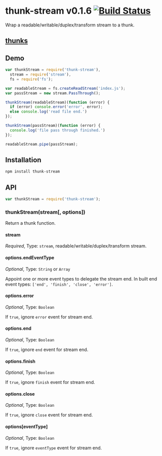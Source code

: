 thunk-stream v0.1.6 [![Build Status](https://travis-ci.org/thunks/thunk-stream.svg)](https://travis-ci.org/thunks/thunk-stream)
====
Wrap a readable/writable/duplex/transform stream to a thunk.

## [thunks](https://github.com/thunks/thunks)

## Demo

```js
var thunkStream = require('thunk-stream'),
  stream = require('stream'),
  fs = require('fs');

var readableStream = fs.createReadStream('index.js');
var passStream = new stream.PassThrough();

thunkStream(readableStream)(function (error) {
  if (error) console.error('error', error);
  else console.log('read file end.')
});

thunkStream(passStream)(function (error) {
  console.log('file pass through finished.')
});

readableStream.pipe(passStream);
```

## Installation

```bash
npm install thunk-stream
```

## API

```js
var thunkStream = require('thunk-stream');
```

### thunkStream(stream[, options])

Return a thunk function.

#### stream

*Required*, Type: `stream`, readable/writable/duplex/transform stream.

#### options.endEventType

*Optional*, Type: `String` or `Array`

Appoint one or more event types to delegate the stream end. In built end event types: `['end', 'finish', 'close', 'error']`.

#### options.error

*Optional*, Type: `Boolean`

If `true`, ignore `error` event for stream end.

#### options.end

*Optional*, Type: `Boolean`

If `true`, ignore `end` event for stream end.

#### options.finish

*Optional*, Type: `Boolean`

If `true`, ignore `finish` event for stream end.

#### options.close

*Optional*, Type: `Boolean`

If `true`, ignore `close` event for stream end.

#### options[eventType]

*Optional*, Type: `Boolean`

If `true`, ignore `eventType` event for stream end.
